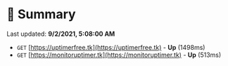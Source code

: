 # 📖 Summary
Last updated: **9/2/2021, 5:08:00 AM**

- `GET` [https://uptimerfree.tk](https://uptimerfree.tk) - **Up** (1498ms)
- `GET` [https://monitoruptimer.tk](https://monitoruptimer.tk) - **Up** (513ms)
